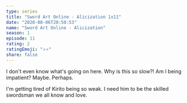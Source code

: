 ```yaml
--- 
type: series 
title: "Sword Art Online - Alicization 1x11" 
date: "2020-08-06T20:50:53" 
name: "Sword Art Online - Alicization" 
season: 1 
episode: 11 
rating: 2 
ratingEmoji: "⭐️⭐️" 
share: false 
---
```


I don't even know what's going on here. Why is this so slow?! Am I being impatient? Maybe. Perhaps.

I'm getting tired of Kirito being so weak. I need him to be the skilled swordsman we all know and love.
